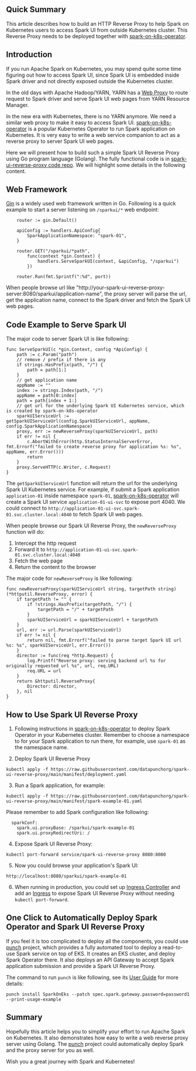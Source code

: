 ## Quick Summary
This article describes how to build an HTTP Reverse Proxy to help Spark on Kubernetes users to access
Spark UI from outside Kubernetes cluster. This Reverse Proxy needs to be deployed together with
[spark-on-k8s-operator](https://github.com/GoogleCloudPlatform/spark-on-k8s-operator).

## Introduction

If you run Apache Spark on Kubernetes, you may spend quite some time figuring out how to access Spark UI,
since Spark UI is embedded inside Spark driver and not directly exposed outside the Kubernetes cluster.

In the old days with Apache Hadoop/YARN, YARN has a 
[Web Proxy](https://hadoop.apache.org/docs/current/hadoop-yarn/hadoop-yarn-site/WebApplicationProxy.html)
to route request to Spark driver and serve Spark UI web pages from YARN Resource Manager.

In the new era with Kubernetes, there is no YARN anymore. We need a similar web proxy to make it easy to
access Spark UI. [spark-on-k8s-operator](https://github.com/GoogleCloudPlatform/spark-on-k8s-operator) is
a popular Kubernetes Operator to run Spark application on Kubernetes. It is very easy to write a web service
companion to act as a reverse proxy to server Spark UI web pages.

Here we will present how to build such a simple Spark UI Reverse Proxy using Go program language (Golang). 
The fully functional code is in [spark-ui-reverse-proxy code repo](https://github.com/datapunchorg/spark-ui-reverse-proxy).
We will highlight some details in the following content.

## Web Framework

[Gin](https://github.com/gin-gonic/gin) is a widely used web framework written in Go. Following is a quick example to
start a server listening on `/sparkui/*` web endpoint:

```
	router := gin.Default()

	apiConfig := handlers.ApiConfig{
		SparkApplicationNamespace: "spark-01",
	}

	router.GET("/sparkui/*path",
		func(context *gin.Context) {
			handlers.ServeSparkUI(context, &apiConfig, "/sparkui")
		})

	router.Run(fmt.Sprintf(":%d", port))
```

When people browse url like "http://your-spark-ui-reverse-proxy-server:8080/sparkui/application-name", the proxy server
will parse the url, get the application name, connect to the Spark driver and fetch the Spark UI web pages.

## Code Example to Serve Spark UI

The major code to server Spark UI is like following:

```
func ServeSparkUI(c *gin.Context, config *ApiConfig) {
	path := c.Param("path")
	// remove / prefix if there is any
	if strings.HasPrefix(path, "/") {
		path = path[1:]
	}
	// get application name
	appName := ""
	index := strings.Index(path, "/")
	appName = path[0:index]
	path = path[index + 1:]
	// get url for the underlying Spark UI Kubernetes service, which is created by spark-on-k8s-operator
	sparkUIServiceUrl := getSparkUIServiceUrl(config.SparkUIServiceUrl, appName, config.SparkApplicationNamespace)
	proxy, err := newReverseProxy(sparkUIServiceUrl, path)
	if err != nil {
		c.AbortWithError(http.StatusInternalServerError, fmt.Errorf("failed to create reverse proxy for application %s: %s", appName, err.Error()))
		return
	}
	proxy.ServeHTTP(c.Writer, c.Request)
}
```

The `getSparkUIServiceUrl` function will return the url for the underlying Spark UI Kubernetes service. For example,
if submit a Spark application `application-01` inside namespace `spark-01`,
[spark-on-k8s-operator](https://github.com/GoogleCloudPlatform/spark-on-k8s-operator) will create a Spark UI service
`application-01-ui-svc` to expose port 4040. We could connect to
`http://application-01-ui-svc.spark-01.svc.cluster.local:4040` to fetch Spark UI web pages.

When people browse our Spark UI Reverse Proxy, the `newReverseProxy` function will do:

1. Intercept the http request
2. Forward it to `http://application-01-ui-svc.spark-01.svc.cluster.local:4040`
3. Fetch the web page
4. Return the content to the browser

The major code for `newReverseProxy` is like following:

```
func newReverseProxy(sparkUIServiceUrl string, targetPath string) (*httputil.ReverseProxy, error) {
	if targetPath != "" {
		if !strings.HasPrefix(targetPath, "/") {
			targetPath = "/" + targetPath
		}
		sparkUIServiceUrl = sparkUIServiceUrl + targetPath
	}
	url, err := url.Parse(sparkUIServiceUrl)
	if err != nil {
		return nil, fmt.Errorf("failed to parse target Spark UI url %s: %s", sparkUIServiceUrl, err.Error())
	}
	director := func(req *http.Request) {
		log.Printf("Reverse proxy: serving backend url %s for originally requested url %s", url, req.URL)
		req.URL = url
	}
	return &httputil.ReverseProxy{
		Director: director,
	}, nil
}
```

## How to Use Spark UI Reverse Proxy

1. Following instructions in [spark-on-k8s-operator](https://github.com/GoogleCloudPlatform/spark-on-k8s-operator)
to deploy Spark Operator in your Kubernetes cluster. Remember to choose a namespace to for your Spark application to
run there, for example, use `spark-01` as the namespace name.

2. Deploy Spark UI Reverse Proxy

```
kubectl apply -f https://raw.githubusercontent.com/datapunchorg/spark-ui-reverse-proxy/main/manifest/deployment.yaml
```

3. Run a Spark application, for example:

```
kubectl apply -f https://raw.githubusercontent.com/datapunchorg/spark-ui-reverse-proxy/main/manifest/spark-example-01.yaml
```
Please remember to add Spark configuration like following:
```
  sparkConf:
    spark.ui.proxyBase: /sparkui/spark-example-01
    spark.ui.proxyRedirectUri: /
```

4. Expose Spark UI Reverse Proxy:

```
kubectl port-forward service/spark-ui-reverse-proxy 8080:8080
```

5. Now you could browse your application's Spark UI:

```
http://localhost:8080/sparkui/spark-example-01
```

6. When running in production, you could set up
[Ingress Controller](https://kubernetes.io/docs/concepts/services-networking/ingress-controllers/) and add an
[Ingress](https://kubernetes.io/docs/concepts/services-networking/ingress/) to expose Spark UI Reverse Proxy
without needing `kubectl port-forward`.

## One Click to Automatically Deploy Spark Operator and Spark UI Reverse Proxy

If you feel it is too complicated to deploy all the components, you could use
[punch](https://github.com/datapunchorg/punch) project, which provides a fully automated tool to deploy a read-to-use
Spark service on top of EKS. It creates an EKS cluster, and deploy Spark Operator there. It also deploys an
API Gateway to accept Spark application submission and provide a Spark UI Reverse Proxy.

The command to run `punch` is like following, see its [User Guide](https://github.com/datapunchorg/punch/blob/main/UserGuide.md)
for more details:

```
punch install SparkOnEks --patch spec.spark.gateway.password=password1 --print-usage-example
```

## Summary

Hopefully this article helps you to simplify your effort to run Apache Spark on Kubernetes. It also demonstrates how
easy to write a web reverse proxy server using Golang. The [punch](https://github.com/datapunchorg/punch) project could
automatically deploy Spark and the proxy server for you as well.

Wish you a great journey with Spark and Kubernetes!
